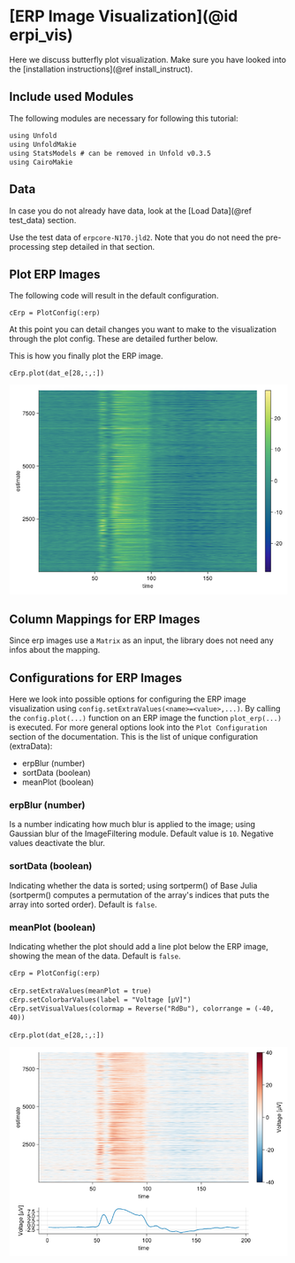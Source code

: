 # [ERP Image Visualization](@id erpi_vis)

Here we discuss butterfly plot visualization. 
Make sure you have looked into the [installation instructions](@ref install_instruct).

## Include used Modules
The following modules are necessary for following this tutorial:
```
using Unfold
using UnfoldMakie
using StatsModels # can be removed in Unfold v0.3.5
using CairoMakie
```

## Data
In case you do not already have data, look at the [Load Data](@ref test_data) section. 

Use the test data of `erpcore-N170.jld2`.
Note that you do not need the pre-processing step detailed in that section.

## Plot ERP Images

The following code will result in the default configuration. 
```
cErp = PlotConfig(:erp)
```
At this point you can detail changes you want to make to the visualization through the plot config. These are detailed further below. 

This is how you finally plot the ERP image.
```
cErp.plot(dat_e[28,:,:])
```

![Default ERP Image](../images/erp_image_default.png)

## Column Mappings for ERP Images

Since erp images use a `Matrix` as an input, the library does not need any infos about the mapping.

## Configurations for ERP Images

Here we look into possible options for configuring the ERP image visualization using `config.setExtraValues(<name>=<value>,...)`.
By calling the `config.plot(...)` function on an ERP image the function `plot_erp(...)` is executed.
For more general options look into the `Plot Configuration` section of the documentation.
This is the list of unique configuration (extraData):
- erpBlur (number)
- sortData (boolean)
- meanPlot (boolean)


### erpBlur (number)
Is a number indicating how much blur is applied to the image; using Gaussian blur of the ImageFiltering module. 
Default value is `10`. Negative values deactivate the blur.

### sortData (boolean)
Indicating whether the data is sorted; using sortperm() of Base Julia 
(sortperm() computes a permutation of the array's indices that puts the array into sorted order). 
Default is `false`.

### meanPlot (boolean)
Indicating whether the plot should add a line plot below the ERP image, showing the mean of the data.
Default is `false`.


```
cErp = PlotConfig(:erp)

cErp.setExtraValues(meanPlot = true)
cErp.setColorbarValues(label = "Voltage [µV]")
cErp.setVisualValues(colormap = Reverse("RdBu"), colorrange = (-40, 40))

cErp.plot(dat_e[28,:,:])
```

![ERP Image with Line](../images/erp_image_line.png)
